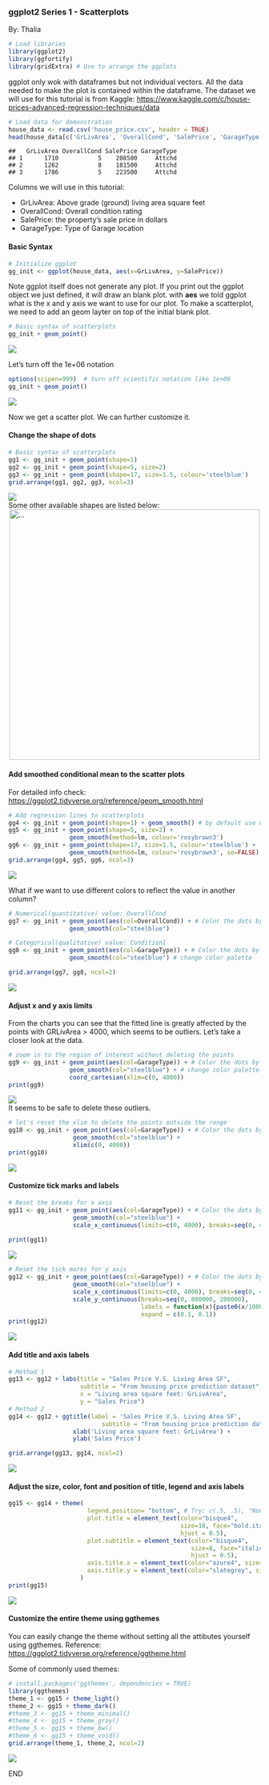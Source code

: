 
### ggplot2 Series 1 - Scatterplots

By: Thalia

``` r
# Load libraries
library(ggplot2)
library(ggfortify)
library(gridExtra) # Use to arrange the ggplots
```

ggplot only wok with dataframes but not individual vectors. All the data
needed to make the plot is contained within the dataframe. The dataset
we will use for this tutorial is from Kaggle:
<https://www.kaggle.com/c/house-prices-advanced-regression-techniques/data>

``` r
# Load data for demonstration
house_data <- read.csv('house_price.csv', header = TRUE)
head(house_data[c('GrLivArea', 'OverallCond', 'SalePrice', 'GarageType')], 3)
```

    ##   GrLivArea OverallCond SalePrice GarageType
    ## 1      1710           5    208500     Attchd
    ## 2      1262           8    181500     Attchd
    ## 3      1786           5    223500     Attchd

Columns we will use in this tutorial:

  - GrLivArea: Above grade (ground) living area square feet
  - OverallCond: Overall condition rating
  - SalePrice: the property’s sale price in dollars
  - GarageType: Type of Garage location

#### Basic Syntax

``` r
# Initialize ggplot
gg_init <- ggplot(house_data, aes(x=GrLivArea, y=SalePrice))
```

Note ggplot itself does not generate any plot. If you print out the
ggplot object we just defined, it will draw an blank plot. with **aes**
we told ggplot what is the x and y axis we want to use for our plot. To
make a scatterplot, we need to add an geom layter on top of the initial
blank plot.

``` r
# Basic syntax of scatterplots
gg_init + geom_point()
```

<img src="ggplot2_Scatterplots_files/figure-gfm/unnamed-chunk-4-1.png" style="display: block; margin: auto;" />

Let’s turn off the 1e+06 notation

``` r
options(scipen=999)  # turn off scientific notation like 1e+06
gg_init + geom_point()
```

<img src="ggplot2_Scatterplots_files/figure-gfm/unnamed-chunk-5-1.png" style="display: block; margin: auto;" />

Now we get a scatter plot. We can further customize it.

#### Change the shape of dots

``` r
# Basic syntax of scatterplots
gg1 <- gg_init + geom_point(shape=1)
gg2 <- gg_init + geom_point(shape=5, size=2)
gg3 <- gg_init + geom_point(shape=17, size=1.5, colour='steelblue')
grid.arrange(gg1, gg2, gg3, ncol=3)
```

<img src="ggplot2_Scatterplots_files/figure-gfm/unnamed-chunk-6-1.png" style="display: block; margin: auto;" />
Some other available shapes are listed below:

<img src="geom_point.png" title="..." alt="..." width="500px" style="display: block; margin: auto;" />

#### Add smoothed conditional mean to the scatter plots

For detailed info check:
<https://ggplot2.tidyverse.org/reference/geom_smooth.html>

``` r
# Add regression lines to scatterplots
gg4 <- gg_init + geom_point(shape=1) + geom_smooth() # by default use method 'loess' and formula 'y ~ x'
gg5 <- gg_init + geom_point(shape=5, size=2) + 
                 geom_smooth(method=lm, colour='rosybrown3') 
gg6 <- gg_init + geom_point(shape=17, size=1.5, colour='steelblue') + 
                 geom_smooth(method=lm, colour='rosybrown3', se=FALSE) # Remove the shaded confidence region
grid.arrange(gg4, gg5, gg6, ncol=3)
```

<img src="ggplot2_Scatterplots_files/figure-gfm/unnamed-chunk-8-1.png" style="display: block; margin: auto;" />

What if we want to use different colors to reflect the value in another
column?

``` r
# Numerical(quantitative) value: OverallCond
gg7 <- gg_init + geom_point(aes(col=OverallCond)) + # Color the dots by OverallCond
                 geom_smooth(col="steelblue")

# Categorical(qualitative) value: Condition1
gg8 <- gg_init + geom_point(aes(col=GarageType)) + # Color the dots by SaleType
                 geom_smooth(col="steelblue") # change color palette

grid.arrange(gg7, gg8, ncol=2)
```

<img src="ggplot2_Scatterplots_files/figure-gfm/unnamed-chunk-9-1.png" style="display: block; margin: auto;" />

#### Adjust x and y axis limits

From the charts you can see that the fitted line is greatly affected by
the points with GRLivArea \> 4000, which seems to be outliers. Let’s
take a closer look at the data.

``` r
# zoom in to the region of interest without deleting the points
gg9 <- gg_init + geom_point(aes(col=GarageType)) + # Color the dots by SaleType
                 geom_smooth(col="steelblue") + # change color palette + coord_cartesian(xlim=c(0,
                 coord_cartesian(xlim=c(0, 4000)) 
print(gg9)
```

<img src="ggplot2_Scatterplots_files/figure-gfm/unnamed-chunk-10-1.png" style="display: block; margin: auto;" />
It seems to be safe to delete these outliers.

``` r
# let's reset the xlim to delete the points outside the range
gg10 <- gg_init + geom_point(aes(col=GarageType)) + # Color the dots by SaleType
                  geom_smooth(col="steelblue") + 
                  xlim(c(0, 4000))
print(gg10)
```

<img src="ggplot2_Scatterplots_files/figure-gfm/unnamed-chunk-11-1.png" style="display: block; margin: auto;" />

#### Customize tick marks and labels

``` r
# Reset the breaks for x axis
gg11 <- gg_init + geom_point(aes(col=GarageType)) + # Color the dots by SaleType
                  geom_smooth(col="steelblue") + 
                  scale_x_continuous(limits=c(0, 4000), breaks=seq(0, 4000, 500))
                  
print(gg11)
```

<img src="ggplot2_Scatterplots_files/figure-gfm/unnamed-chunk-12-1.png" style="display: block; margin: auto;" />

``` r
# Reset the tick marks for y axis
gg12 <- gg_init + geom_point(aes(col=GarageType)) + # Color the dots by SaleType
                  geom_smooth(col="steelblue") + 
                  scale_x_continuous(limits=c(0, 4000), breaks=seq(0, 4000, 500)) +
                  scale_y_continuous(breaks=seq(0, 800000, 200000), 
                                     labels = function(x){paste0(x/1000, 'K')},
                                     expand = c(0.1, 0.1)) 
print(gg12)
```

<img src="ggplot2_Scatterplots_files/figure-gfm/unnamed-chunk-12-2.png" style="display: block; margin: auto;" />

#### Add title and axis labels

``` r
# Method 1
gg13 <- gg12 + labs(title = "Sales Price V.S. Living Area SF", 
                    subtitle = "From housing price prediction dataset", 
                    x = "Living area square feet: GrLivArea",
                    y = "Sales Price")
# Method 2
gg14 <- gg12 + ggtitle(label = 'Sales Price V.S. Living Area SF',
                          subtitle = "From housing price prediction dataset") + 
                  xlab('Living area square feet: GrLivArea') + 
                  ylab('Sales Price') 

grid.arrange(gg13, gg14, ncol=2)
```

<img src="ggplot2_Scatterplots_files/figure-gfm/unnamed-chunk-13-1.png" style="display: block; margin: auto;" />

#### Adjust the size, color, font and position of title, legend and axis labels

``` r
gg15 <- gg14 + theme( 
                      legend.position= "bottom", # Try: c(.5, .5), "None", "right", "top", "left"
                      plot.title = element_text(color="bisque4", 
                                                size=10, face="bold.italic", 
                                                hjust = 0.5),
                      plot.subtitle = element_text(color="bisque4", 
                                                   size=8, face="italic", 
                                                   hjust = 0.5),
                      axis.title.x = element_text(color="azure4", size=10, face="bold"),
                      axis.title.y = element_text(color="slategrey", size=10, face="bold")
                    )
print(gg15)
```

<img src="ggplot2_Scatterplots_files/figure-gfm/unnamed-chunk-14-1.png" style="display: block; margin: auto;" />

#### Customize the entire theme using ggthemes

You can easily change the theme without setting all the attibutes
yourself using ggthemes. Reference:
<https://ggplot2.tidyverse.org/reference/ggtheme.html>

Some of commonly used themes:

``` r
# install.packages('ggthemes', dependencies = TRUE)
library(ggthemes)
theme_1 <- gg15 + theme_light()
theme_2 <- gg15 + theme_dark()
#theme_3 <- gg15 + theme_minimal()
#theme_4 <- gg15 + theme_gray()
#theme_5 <- gg15 + theme_bw()
#theme_6 <- gg15 + theme_void()
grid.arrange(theme_1, theme_2, ncol=2)
```

![](ggplot2_Scatterplots_files/figure-gfm/unnamed-chunk-15-1.png)<!-- -->

END
